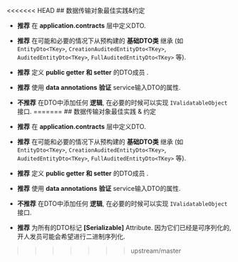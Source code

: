 <<<<<<< HEAD
﻿## 数据传输对象最佳实践&约定

* **推荐** 在 **application.contracts** 层中定义DTO.
* **推荐** 在可能和必要的情况下从预构建的 **基础DTO类** 继承 (如 `EntityDto<TKey>`, `CreationAuditedEntityDto<TKey>`, `AuditedEntityDto<TKey>`, `FullAuditedEntityDto<TKey>` 等).
* **推荐** 定义 **public getter 和 setter** 的DTO成员 .
* **推荐** 使用 **data annotations** **验证** service输入DTO的属性.
* **不推荐** 在DTO中添加任何 **逻辑**, 在必要的时候可以实现  `IValidatableObject` 接口.
=======
﻿## 数据传输对象最佳实践 & 约定

* **推荐** 在 **application.contracts** 层中定义DTO.
* **推荐** 在可能和必要的情况下从预构建的 **基础DTO类** 继承 (如 `EntityDto<TKey>`, `CreationAuditedEntityDto<TKey>`, `AuditedEntityDto<TKey>`, `FullAuditedEntityDto<TKey>` 等).
* **推荐** 定义 **public getter 和 setter** 的DTO成员 .
* **推荐** 使用 **data annotations** **验证** service输入DTO的属性.
* **不推荐** 在DTO中添加任何 **逻辑**, 在必要的时候可以实现  `IValidatableObject` 接口.
* **推荐** 为所有的DTO标记 **[Serializable]** Attribute. 因为它们已经是可序列化的, 开人发员可能会希望进行二进制序列化.
>>>>>>> upstream/master
